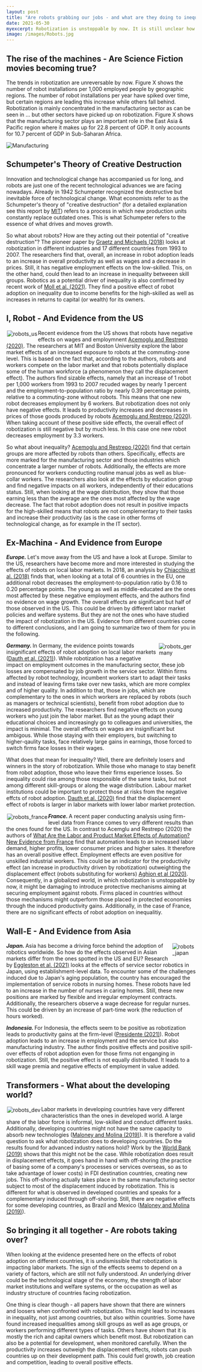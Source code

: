 ```yaml
---
layout: post
title: "Are robots grabbing our jobs - and what are they doing to inequality?"
date: 2021-05-30
myexcerpt: Robotization is unstoppable by now. It is still unclear how these technological improvements will affect labor markets, and especially the poor. Are they a potential to reduce inequality - or a threat further exacerbating already existing gaps?  
image: /images/Robots.jpg
---
```


## The rise of the machines - Are Science Fiction movies becoming true?

The trends in robotization are unreversable by now. Figure X shows the number of robot installations per 1,000 employed people by geographic regions. The number of robot installations per year have spiked over time, but certain regions are leading this increase while others fall behind. Robotization is mainly concentrated in the manufacturing sector as can be seen in ... but other sectors have picked up on robotization. Figure X shows that the manufacturing sector plays an important role in the East Asia & Pacific region where it makes up for 22.8 percent of GDP. It only accounts for 10.7 percent of GDP in Sub-Saharan Africa. 

<img src="/images/ManufacturingValueAdded.png" alt="Manufacturing" style="max-width:50%;"/>

## Schumpeter's Theory of Creative Destruction

Innovation and technological change has accompanied us for long, and robots are just one of the recent technological advances we are facing nowadays. Already in 1942 Schumpeter recognized the destructive but inevitable force of technological change. What economists refer to as the Schumpeter's theory of "creative destruction" (for a detailed explanation see this report by [MIT](https://economics.mit.edu/files/1785)) refers to a process in which new production units constantly replace outdated ones. This is what Schumpeter refers to the essence of what drives and moves growth. 

So what about robots? How are they acting out their potential of "creative destruction"? The pioneer paper by [Graetz and Michaels (2018)](https://direct.mit.edu/rest/article/100/5/753/58489/Robots-at-Work) looks at robotization in different industries and 17 different countries from 1993 to 2007. The researchers find that, overall, an increase in robot adoption leads to an increase in overall productivity as well as wages and a decrease in prices. Still, it has negative employment effects on the low-skilled. This, on the other hand, could then lead to an increase in inequality betweeen skill groups. Robotics as a potential driver of inequality is also comfirmed by recent work of [Moll et al. (2021)](https://www.nber.org/papers/w28440). They find a positive effect of robot adoption on inequality due to income benefits for the high-skilled as well as increases in returns to capital (or wealth) for its owners. 

## I, Robot - And Evidence from the US 

<img src="/images/robots_us.jpg" alt="robots_us" style="float:left;margin: 2px 2px 2px 2px;max-width:21%;"/>

Recent evidence from the US shows that robots have negative effects on wages and employmnent [Acemoglu and Restrepo (2020)](https://economics.mit.edu/files/19696). The researchers at MIT and Boston University explore the labor market effects of an increased exposure to robots at the commuting-zone level. This is based on the fact that, according to the authors, robots and workers compete on the labor market and that robots potentially displace some of the human workforce (a phenomenon they call the displacement effect). The authors find sizable effects, namely that an increase of 1 robot per 1,000 workers from 1993 to 2007 recuded wages by nearly 1 percent and the employment-to-population ratio by nearly 0.39 percentage points, relative to a commuting-zone without robots. This means that one new robot decreases employment by 6 workers. 
But robotization does not only have negative effects. It leads to productivity increases and decreases in prices of those goods produced by robots [Acemoglu and Restrepo (2020)](https://economics.mit.edu/files/19696). When taking account of these positive side effects, the overall effect of robotization is still negative but by much less. In this case one new robot decreases employment by 3.3 workers.  

So what about inequality? [Acemoglu and Restrepo (2020)](https://economics.mit.edu/files/19696) find that certain groups are more affected by robots than others. Specifically, effects are more marked for the manufacturing sector and those industries which concentrate a larger number of robots. Additionally, the effects are more pronounced for workers conducting routine manual jobs as well as blue-collar workers. The researchers also look at the effects by education group and find negative impacts on all workers, independently of their educations status. Still, when looking at the wage distribution, they show that those earning less than the average are the ones most affected by the wage decrease. The fact that robot adoption does not result in positive impacts for the high-skilled means that robots are not complementary to their tasks and increase their productivity (as is the case in other forms of technological change, as for example in the IT sector). 

## Ex-Machina - And Evidence from Europe

<b><i>Europe. </i></b> Let's move away from the US and have a look at Europe. Similar to the US, researchers have become more and more interested in studying the effects of robots on local labor markets. In 2018, an analysis by [Chiacchio et al. (2018)](https://www.bruegel.org/2018/04/the-impact-of-industrial-robots-on-eu-employment-and-wages-a-local-labour-market-approach/) finds that, when looking at a total of 6 countries in the EU, one additional robot decreases the employment-to-population ratio by 0.16 to 0.20 percentage points. The young as well as middle-educated are the ones most affected by these negative employment effects, and the authors find no evidence on wage growth. The overall effects are significant but half of those observed in the US. This could be driven by different labor market policies and welfare systems. But they are not the ones who have studied the impact of robotization in the US. Evidence from different countries come to different conclusions, and I am going to summarize two of them for you in the following. 

<img src="/images/robots_germany.jpg" alt="robots_germany" style="float:right;margin: 2px 2px 2px 2px;max-width:19%;"/>

<b><i>Germany. </i></b> In Germany, the evidence points towards insignificant effects of robot adoption on local labor markets ([Dauth et al. (2021)](https://academic.oup.com/jeea/advance-article/doi/10.1093/jeea/jvab012/6179884)). While robotization has a negative impact on employment outcomes in the manufacturing sector, these job losses are compensated by job growth in the service sector. Within firms affected by robot technology, incumbent workers start to adapt their tasks and instead of leaving firms take over new tasks, which are more complex and of higher quality. In addition to that, those in jobs, which are complementary to the ones in which workers are replaced by robots (such as managers or technical scientists), benefit from robot adoption due to increased productivity. The researchers find negative effects on young workers who just join the labor market. But as the young adapt their educational choices and increasingly go to colleagues and universities, the impact is minimal. The overall effects on wages are insignificant but ambigous. While those staying with their employers, but switching to higher-qaulity tasks, face relatively large gains in earnings, those forced to switch firms face losses in their wages. 

What does that mean for inequality? Well, there are definitely losers and winners in the story of robotization. While those who manage to stay benefit from robot adoption, those who leave their firms experience losses. So inequality could rise among those responsible of the same tasks, but not among different skill-groups or along the wage distribution. Labour market institutions could be important to protect those at risks from the negative effcts of robot adoption. [Dauth et al. (2020)](https://www.nber.org/system/files/working_papers/w28322/w28322.pdf) find that the displacement effect of robots is larger in labor markets with lower labor market protection.  
 
<img src="/images/robots_france.jpg" alt="robots_france" style="float:left;margin: 2px 2px 2px 2px;max-width:23%;"/>

<b><i>France. </i></b> A recent paper conducting analysis using firm-level data from France comes to very different results than the ones found for the US. In contrast to Acemglu and Restrepo (2020) the authors of [What Are the Labor and Product Market Effects of Automation?New Evidence from France](https://scholar.harvard.edu/files/aghion/files/what_are_the_labor_and_product_market_effects_of_automation_jan2020.pdf) find that automation leads to an increased labor demand, higher profits, lower consumer prices and higher sales. It therefore has an overall positive effect. Employment effects are even positive for unskilled industrial workers. This could be an indicator for the productivity effect (an increase in productivity driven by robotization) outweighting the displacement effect (robots substituting for workers) [Aghion et al (2020)](https://scholar.harvard.edu/files/aghion/files/what_are_the_labor_and_product_market_effects_of_automation_jan2020.pdf). Consequently, in a globalized world, in which robotization is unstoppable by now, it might be damaging to introduce protective mechanisms aiming at securing employment against robots. Firms placed in countries without those mechanisms might outperform those placed in protected economies through the induced productivity gains. Additionally, in the case of France, there are no significant effects of robot adoption on inequalitiy. 

## Wall-E - And Evidence from Asia

<img src="/images/robots_japan.jpg" alt="robots_japan" style="float:right;margin: 2px 2px 2px 2px;max-width:12%;"/>

<b><i>Japan. </i></b> Asia has become a driving force behind the adoption of robotics worldwide. So how do the effects observed in Asian markets differ from the ones spotted in the US and EU? Research by [Eggleston et al. (2021)](https://www.nber.org/papers/w28322) looks at the effects of service sector robotics in Japan, using establishment-level data. To encounter some of the challenges induced due to Japan's aging population, the country has encouraged the implementation of service robots in nursing homes. These robots have led to an increase in the number of nurses in caring homes. Still, these new positions are marked by flexible and irregular employment contracts. Additionally, the researchers observe a wage decrease for regular nurses. This could be driven by an increase of part-time work (the reduction of hours worked). 

<b><i>Indonesia. </i></b>For Indonesia, the effects seem to be positive as robotization leads to productivity gains at the firm-level ([Presidente (2021)](https://openknowledge.worldbank.org/handle/10986/35566?locale-attribute=es)). Robot adoption leads to an increase in employment and the service but also manufacturing industry. The author finds positive effects and positive spill-over effects of robot adoption even for those firms not enganging in robotization. Still, the positive effect is not equally distributed. It leads to a skill wage premia and negative effects of employment in value added. 

## Transformers - What about the developing world? 

<img src="/images/robots_dev.jpg" alt="robots_dev" style="float:left;margin: 2px 2px 2px 2px;max-width:18%;"/>

Labor markets in developing countries have very different characteristics than the ones in developed world. A large share of the labor force is informal, low-skilled and conduct different tasks. Additionally, developing countries might not have the same capacity to absorb new technologies ([Maloney and Molina (2019)](https://openknowledge-worldbank-org.emedien.ub.uni-muenchen.de/bitstream/handle/10986/33301/Is-Automation-Labor-Displacing-in-the-Developing-Countries-Too-Robots-Polarization-and-Jobs.pdf?sequence=1&isAllowed=y)). It is therefore a valid question to ask what robotization does to developing countries. Do the results found for advanced industry nations hold? Work by the [World Bank (2019)](https://elibrary.worldbank.org/doi/abs/10.1596/33301) shows that this might not be the case. While robotization does result in displacement effects, it goes hand in hand with off-shoring (the practice of basing some of a company's processes or services overseas, so as to take advantage of lower costs) in FDI destination countries, creating new jobs. This off-shoring actually takes place in the same manufacturing sector subject to most of the displacement induced by robotization. This is different for what is observed in developed countries and speaks for a complementary induced through off-shoring. Still, there are negative effects for some developing countries, as Brazil and Mexico ([Maloney and Molina (2019)](https://openknowledge-worldbank-org.emedien.ub.uni-muenchen.de/bitstream/handle/10986/33301/Is-Automation-Labor-Displacing-in-the-Developing-Countries-Too-Robots-Polarization-and-Jobs.pdf?sequence=1&isAllowed=y)). 

## So bringing it all together - Are robots taking over? 

When looking at the evidence presented here on the effects of robot adoption on different countries, it is undismissible that robotization is impacting labor markets. The sign of the effects seems to depend on a variety of factors, which are still not fully understood. An underlying driver could be the technological stage of the economy, the strength of labor market institutions and welfare systems, or the occupation as well as industry structure of countries facing robotization. 

One thing is clear though - all papers have shown that there are winners and loosers when confronted with robotization. This might lead to increases in inequality, not just among countries, but also within countries. Some have found increased inequalities among skill groups as well as age groups, or workers performing different types of tasks. Others have shown that it is mostly the rich and capital owners which benefit most. But robotization can also be a potential for development, when monitored carefully. When the productivity increases outweigh the displacement effects, robots can push countries up on their development path. This could fuel growth, job creation and competition, leading to overall positive effects. 

